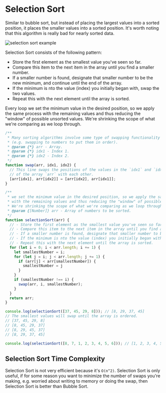 # Selection Sort

Similar to bubble sort, but instead of placing the largest values into a sorted position, it places the smaller values into a sorted position. It's worth noting that this algorithm is really bad for nearly sorted data.

![selection sort example](https://i.imgur.com/F3uJnnD.png "Selection Sort Visual Example")

Selection Sort consists of the following pattern:

- Store the first element as the smallest value you've seen so far.
- Compare this item to the next item in the array until you find a smaller number.
- If a smaller number is found, designate that smaller number to be the new minimum, and continue until the end of the array.
- If the minimum is nto the value (index) you initially began with, swap the two values.
- Repeat this with the next element until the array is sorted.

Every loop we set the minimum value in the desired position, so we apply the same process with the remaining values and thus reducing the "window" of possible unsorted values. We're shrinking the scope of what we're comparing as we loop through.

```js
/**
 * Many sorting algorithms involve some type of swapping functionality
 * (e.g. swapping to numbers to put them in order).
 * @param {*} arr - Array.
 * @param {*} idx1 - Index 1.
 * @param {*} idx2 - Index 2.
 */
function swap(arr, idx1, idx2) {
  // This line swaps the positions of the values in the `idx1` and `idx2` positions
  // of the array `arr` with each other.
  [arr[idx1], arr[idx2]] = [arr[idx2], arr[idx1]];
}

/**
 * we set the minimum value in the desired position, so we apply the same process
 * with the remaining values and thus reducing the "window" of possible unsorted values.
 * We're shrinking the scope of what we're comparing as we loop through.
 * @param {[Number]} arr - Array of numbers to be sorted.
 */
function selectionSort(arr) {
  // - Store the first element as the smallest value you've seen so far.
  // - Compare this item to the next item in the array until you find a smaller number.
  // - If a smaller number is found, designate that smaller number to be the new minimum, and continue until the end of the array.
  // - If the minimum is nto the value (index) you initially began with, swap the two values.
  // - Repeat this with the next element until the array is sorted.
  for (let i = 0; i < arr.length; i += 1) {
    let smallestNumber = i;
    for (let j = i; j < arr.length; j += 1) {
      if (arr[j] < arr[smallestNumber]) {
        smallestNumber = j
      }
    }
    if (smallestNumber !== i) {
      swap(arr, i, smallestNumber);
    }
  }
  return arr;
}

console.log(selectionSort([37, 45, 29, 8])); // [8, 29, 37, 45]
// The smallest values will swap until the array is ordered.
// [37, 45, 29, 8]
// [8, 45, 29, 37]
// [8, 29, 45, 37]
// [8, 29, 37, 45]

console.log(selectionSort([8, 7, 1, 2, 3, 4, 5, 6])); // [1, 2, 3, 4, 5, 6, 7, 8]
```

## Selection Sort Time Complexity

Selection Sort is not very efficient because it's `O(n^2)`. Selection Sort is only useful, if for some reason you want to minimize the number of swaps you're making, e.g. worried about writing to memory or doing the swap, then Selection Sort is better than Bubble Sort.
